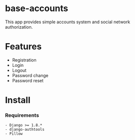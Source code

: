 base-accounts
=============

This app provides simple accounts system and social network authorization.

# Features
- Registration
- Login
- Logout
- Password change
- Password reset

# Install
### Requirements
    - Django >= 1.8.*
    - django-authtools
    - Pillow